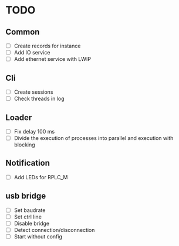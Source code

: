 # TODO

## Common
- [ ] Create records for instance
- [ ] Add IO service
- [ ] Add ethernet service with LWIP

## Cli
- [ ] Create sessions
- [ ] Check threads in log

## Loader
- [ ] Fix delay 100 ms
- [ ] Divide the execution of processes into parallel and execution with blocking

## Notification
- [ ] Add LEDs for RPLC_M

## usb bridge
- [ ] Set baudrate
- [ ] Set ctrl line
- [ ] Disable bridge
- [ ] Detect connection/disconnection
- [ ] Start without config
